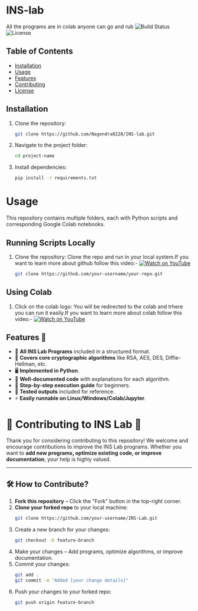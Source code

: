 # INS-lab
All the programs are in colab anyone can go and rub 
![Build Status](https://img.shields.io/badge/build-passing-brightgreen)
![License](https://img.shields.io/badge/license-Nagendra0228-blue)

## Table of Contents
- [Installation](#installation)
- [Usage](#usage)
- [Features](#features)
- [Contributing](#contributing)
- [License](#license)

## Installation
1. Clone the repository:
   ```sh
   git clone https://github.com/Nagendra0228/INS-lab.git
   ```
2. Navigate to the project folder:
   ```sh
   cd project-name
   ```
3. Install dependencies:
   ```sh
   pip install -r requirements.txt
   ```
# Usage

This repository contains multiple folders, each with Python scripts and corresponding Google Colab notebooks.

## Running Scripts Locally
1. Clone the repository:
   Clone the repo and run in your local system.If you want to learn more about github follow this video:-
[![Watch on YouTube](https://img.shields.io/badge/Watch%20on-YouTube-red?logo=youtube)](https://www.youtube.com/watch?v=q9wc7hUrW8U)
   ```sh
   git clone https://github.com/your-username/your-repo.git
   ```
## Using Colab
1. Click on the colab logo:
You will be redirected to the colab and trhere you can run it easily.If you want to learn more about colab follow this video:-
[![Watch on YouTube](https://img.shields.io/badge/Watch%20on-YouTube-red?logo=youtube)](https://www.youtube.com/watch?v=agj3AxNPDWU&list=PLA83b1JHN4ly56Y7o6vDAT8Szxc3_EdRH)


## Features 🔐
- 📂 **All INS Lab Programs** included in a structured format.
- 🔑 **Covers core cryptographic algorithms** like RSA, AES, DES, Diffie-Hellman, etc.
- 🖥️ **Implemented in Python**.
- 🔬 **Well-documented code** with explanations for each algorithm.
- 📜 **Step-by-step execution guide** for beginners.
- 🎯 **Tested outputs** included for reference.
- ⚡ **Easily runnable on Linux/Windows/Colab/Jupyter**.

# 📢 Contributing to INS Lab 🚀  

Thank you for considering contributing to this repository! We welcome and encourage contributions to improve the INS Lab programs. Whether you want to **add new programs, optimize existing code, or improve documentation**, your help is highly valued.  

---

## 🛠 How to Contribute?  

1. **Fork this repository** – Click the "Fork" button in the top-right corner.  
2. **Clone your forked repo** to your local machine:
    ```sh
   git clone https://github.com/your-username/INS-Lab.git
   ```
3. Create a new branch for your changes:
   ```sh
   git checkout -b feature-branch
   ```
4. Make your changes – Add programs, optimize algorithms, or improve documentation.
5. Commit your changes:
    ```sh
   git add .
   git commit -m "Added [your change details]"
   ```
6. Push your changes to your forked repo:  
   ```sh
   git push origin feature-branch
   ```


